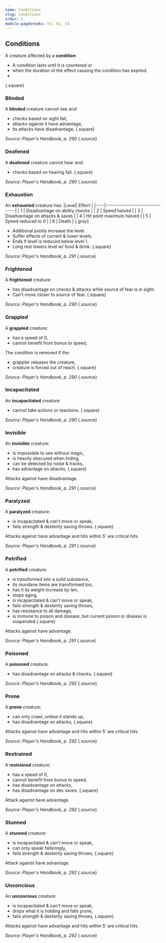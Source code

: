```yaml
---
name: Conditions
slug: conditions
order: 1
module-pagebreaks: h1, h2, h3
---
```

## Conditions
A creature affected by a **condition**
 - A condition lasts until it is countered or 
 - when the duration of the effect causing the condition has expired.
 -  
{.square}

### Blinded
A **blinded** creature cannot see and:
- checks based on sight fail,
- attacks against it have advantage,
- its attacks have disadvantage,
{.square}

 *Source: Player's Handbook, p. 290* {.source}

### Deafened
A **deafened** creature cannot hear and:
- checks based on hearing fail.
{.square}

 *Source: Player's Handbook, p. 290* {.source}

### Exhaustion
An **exhausted** creature has:
|Level| Effect |
|:---:|:--------------------------------|
|  1  | Disadvantage on ability checks  |
|  2  | Speed halved                    |
|  3  | Disadvantage on attacks & saves |
|  4  | Hit point maximum halved        |
|  5  | Speed reduced to 0              |
|  6  | Death                           |
{.gray}

- Additional points increase the level.
- Suffer effects of current & lower levels.
- Ends if level is reduced below level 1.
- Long rest lowers level w/ food & drink.
{.square}

 *Source: Player's Handbook, p. 291* {.source}

### Frightened
A **frightened** creature:
- has disadvantage on checks & attacks while source of fear is in sight.
- Can't move closer to source of fear.
{.square}

 *Source: Player's Handbook, p. 290* {.source}

### Grappled
A **grappled** creature:
- has a speed of 0,
- cannot benefit from bonus to speed,

The condition is removed if the:
- grappler releases the creature,
- creature is forced out of reach.
{.square}

 *Source: Player's Handbook, p. 290* {.source}

 ### Incapacitated
 An **incapacitated** creature:
 - cannot take actions or reactions.
 {.square}

 *Source: Player's Handbook, p. 290* {.source}

### Invisible
An **invisible** creature:
- is impossible to see without magic,
- is heavily obscured when hiding,
- can be detected by noise & tracks,
- has advantage on attacks,
{.square}

Attacks against have disadvantage.

 *Source: Player's Handbook, p. 291* {.source}

### Paralyzed
A **paralyzed** creature:
- is incapacitated & can't move or speak,
- fails strength & dexterity saving throws.
{.square}

Attacks against have advantage and hits within 5' are critical hits.

 *Source: Player's Handbook, p. 291* {.source}

### Petrified
A **petrified** creature:
- is transformed into a solid substance,
- its mundane items are transformed too,
- has it its weight increase by ten,
- stops aging,
- is incapacitated & can't move or speak,
- fails strength & dexterity saving throws,
- has resistance to all damage,
- is immune to poison and disease, but current poison or disease is suspended 
{.square}

Attacks against have advantage.

 *Source: Player's Handbook, p. 291* {.source}

### Poisoned
A **poisoned** creature:
- has disadvantage on attacks & checks.
{.square}

 *Source: Player's Handbook, p. 292* {.source}

### Prone
A **prone** creature:
- can only crawl, unless it stands up,
- has disadvantage on attacks,
{.square}
 
Attacks against have advantage and hits within 5' are critical hits.

 *Source: Player's Handbook, p. 292* {.source}

### Restrained
A **restrained** creature:
- has a speed of 0,
- cannot benefit from bonus to speed,
- has disadvantage on attacks,
- has disadvantage on dex saves.
{.square}

Attack against have advantage.

 *Source: Player's Handbook, p. 292* {.source}

### Stunned
A **stunned** creature:
- is incapacitated & can't move or speak,
- can only speak falteringly,
- fails strength & dexterity saving throws,
{.square}

Attack against have advantage.

 *Source: Player's Handbook, p. 292* {.source}

### Unconcious
An **unconcious** creature:
- is incapacitated & can't move or speak,
- drops what it is holding and falls prone,
- fails strength & dexterity saving throws,
{.square}

Attacks against have advantage and hits within 5' are critical hits.

 *Source: Player's Handbook, p. 292* {.source}
